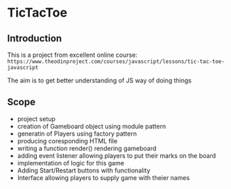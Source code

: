 # TicTacToe

## Introduction
This is a project from excellent online course:
`https://www.theodinproject.com/courses/javascript/lessons/tic-tac-toe-javascript`

The aim is to get better understanding of JS way of doing things

## Scope
  - project setup
  - creation of Gameboard object using module pattern
  - generatin of Players using factory pattern
  - producing coresponding HTML file
  - writing a function render() rendering gameboard
  - adding event listener allowing players to put their marks on the board
  - implementation of logic for this game
  - Adding Start/Restart buttons with functionality
  - Interface allowing players to supply game with theier names